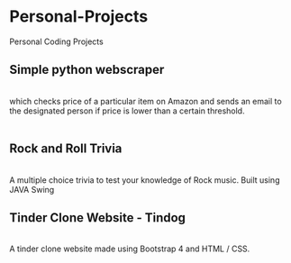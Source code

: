 # Personal-Projects
Personal Coding Projects
<h2> Simple python webscraper</h2><br> which checks price of a particular item on Amazon and sends an email to the designated person if price is lower than a certain threshold.<br>
<br>
<h2> Rock and Roll Trivia</h2>
<br> A multiple choice trivia to test your knowledge of Rock music. Built using JAVA Swing
<h2> Tinder Clone Website - Tindog </h2>
<br> A tinder clone website made using Bootstrap 4 and HTML / CSS. <br>
